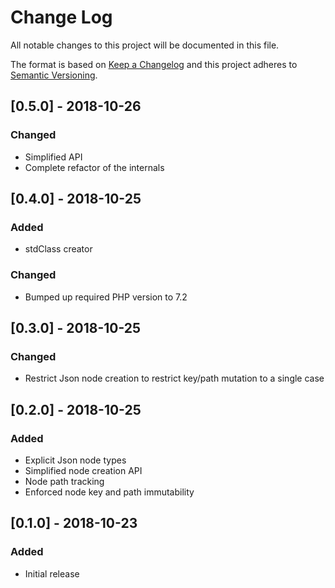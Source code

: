 # Change Log
All notable changes to this project will be documented in this file.

The format is based on [Keep a Changelog](http://keepachangelog.com/en/1.0.0/)
and this project adheres to [Semantic Versioning](http://semver.org/spec/v2.0.0.html).

## [0.5.0] - 2018-10-26
### Changed
  * Simplified API
  * Complete refactor of the internals

## [0.4.0] - 2018-10-25
### Added
  * stdClass creator

### Changed
  * Bumped up required PHP version to 7.2

## [0.3.0] - 2018-10-25
### Changed
  * Restrict Json node creation to restrict key/path mutation to a single case
  
## [0.2.0] - 2018-10-25
### Added
  * Explicit Json node types
  * Simplified node creation API
  * Node path tracking
  * Enforced node key and path immutability
  
## [0.1.0] - 2018-10-23
### Added
  * Initial release
